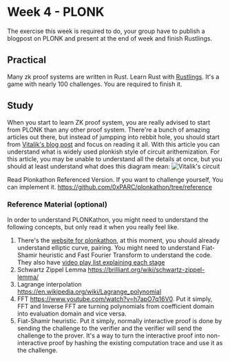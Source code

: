 # Week 4 - PLONK

The exercise this week is required to do, your group have to publish a blogpost on PLONK and present at the end of week and finish Rustlings.

## Practical

Many zk proof systems are written in Rust. Learn Rust with [Rustlings](https://rustlings.cool/). It's a game with nearly 100 challenges. You are required to finish it.

## Study

When you start to learn ZK proof system, you are really advised to start from PLONK than any other proof system. There're a bunch of amazing articles out there, but instead of jumpping into rebbit hole, you should start from [Vitalik's blog post](https://vitalik.eth.limo/general/2019/09/22/plonk.html) and focus on reading it all.
With this article you can understand what is widely used plonkish style of circuit arithemization. For this article, you may be unable to understand all the details at once, but you should at least understand what does this diagram mean:
![Vitalik's circuit](./assets/vitalik-circuit.png)

Read Plonkathon Referenced Version. If you want to challenge yourself, You can implement it.
https://github.com/0xPARC/plonkathon/tree/reference

### Reference Material (optional)

In order to understand PLONKathon, you might need to understand the following concepts, but only read it when you really feel like.

1. There's the [website for plonkathon](https://plonkathon.com/), at this moment, you should already understand elliptic curve, pairing. You might need to understand Fiat-Shamir heuristic and Fast Fourier Transform to understand the code. They also have [video play list explaining each stage](https://www.youtube.com/playlist?list=PLNK7oFq6eaEzHNYHpQ_zbgPEBDhLmyfFb)
2. Schwartz Zippel Lemma https://brilliant.org/wiki/schwartz-zippel-lemma/
3. Lagrange interpolation https://en.wikipedia.org/wiki/Lagrange_polynomial
4. FFT https://www.youtube.com/watch?v=h7apO7q16V0. Put it simply, FFT and Inverse FFT are turning polynomials from coefficient domain into evaluation domain and vice versa.
5. Fiat-Shamir heuristic. Put it simply, normally interactive proof is done by sending the challenge to the verifier and the verifier will send the challenge to the prover. It's a way to turn the interactive proof into non-interactive proof by hashing the existing computation trace and use it as the challenge. 
